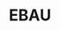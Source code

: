---
title: "EBAU"  # Add a page title.
summary: "Recursos para EBAU Cantabria."  # Add a page description.
type: "widget_page"  # Page type is a Widget Page
url: "recursos-fisica-quimica/ebau"
---